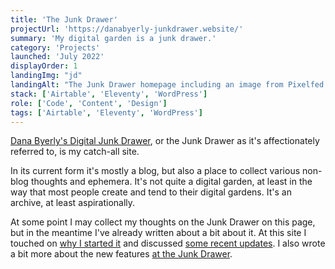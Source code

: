 ```yaml
---
title: 'The Junk Drawer'
projectUrl: 'https://danabyerly-junkdrawer.website/'
summary: 'My digital garden is a junk drawer.'
category: 'Projects'
launched: 'July 2022'
displayOrder: 1
landingImg: "jd"
landingAlt: "The Junk Drawer homepage including an image from Pixelfed and the most recent song in my head when I woke up."
stack: ['Airtable', 'Eleventy', 'WordPress']
role: ['Code', 'Content', 'Design']
tags: ['Airtable', 'Eleventy', 'WordPress']
---
```


[Dana Byerly's Digital Junk Drawer](https://danabyerly-junkdrawer.website/), or the Junk Drawer as it's affectionately referred to, is my catch-all site. 

In its current form it's mostly a blog, but also a place to collect various non-blog thoughts and ephemera. It's not quite a digital garden, at least in the way that most people create and tend to their digital gardens. It's an archive, at least aspirationally.

At some point I may collect my thoughts on the Junk Drawer on this page, but in the meantime I've already written about a bit about it. At this site I touched on [why I started it](/notes/behold-the-junk-drawer/) and discussed [some recent updates](/notes/junk-drawer-updates/). I also wrote a bit more about the new features [at the Junk Drawer](https://danabyerly-junkdrawer.website/blog/new-junk-in-the-drawer/).







